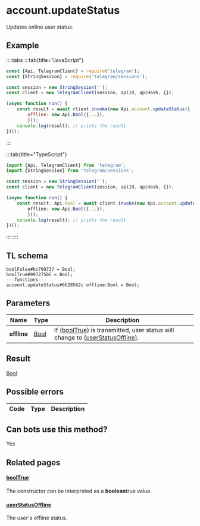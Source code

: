 # account.updateStatus

Updates online user status.

## Example

::::tabs
:::tab{title="JavaScript"}

```js
const {Api, TelegramClient} = require('telegram');
const {StringSession} = require('telegram/sessions');

const session = new StringSession('');
const client = new TelegramClient(session, apiId, apiHash, {});

(async function run() {
    const result = await client.invoke(new Api.account.updateStatus({
		offline: new Api.Bool({...}),
		}));
    console.log(result); // prints the result
})();

```

:::

:::tab{title="TypeScript"}

```ts
import {Api, TelegramClient} from 'telegram';
import {StringSession} from 'telegram/sessions';

const session = new StringSession('');
const client = new TelegramClient(session, apiId, apiHash, {});

(async function run() {
    const result: Api.Bool = await client.invoke(new Api.account.updateStatus({
		offline: new Api.Bool({...}),
		}));
    console.log(result); // prints the result
})();

```

:::
::::

## TL schema

```
boolFalse#bc799737 = Bool;
boolTrue#997275b5 = Bool;
---functions---
account.updateStatus#6628562c offline:Bool = Bool;
```

## Parameters

|    Name     | Type                                        | Description                                                                                                                                                                                |
| :---------: | ------------------------------------------- | ------------------------------------------------------------------------------------------------------------------------------------------------------------------------------------------ |
| **offline** | [Bool](https://core.telegram.org/type/Bool) | If [(boolTrue)](https://core.telegram.org/constructor/boolTrue) is transmitted, user status will change to [(userStatusOffline)](https://core.telegram.org/constructor/userStatusOffline). |

## Result

[Bool](https://core.telegram.org/type/Bool)

## Possible errors

| Code | Type | Description |
| :--: | ---- | ----------- |

## Can bots use this method?

Yes

## Related pages

#### [boolTrue](https://core.telegram.org/constructor/boolTrue)

The constructor can be interpreted as a **boolean**true value.

#### [userStatusOffline](https://core.telegram.org/constructor/userStatusOffline)

The user's offline status.
